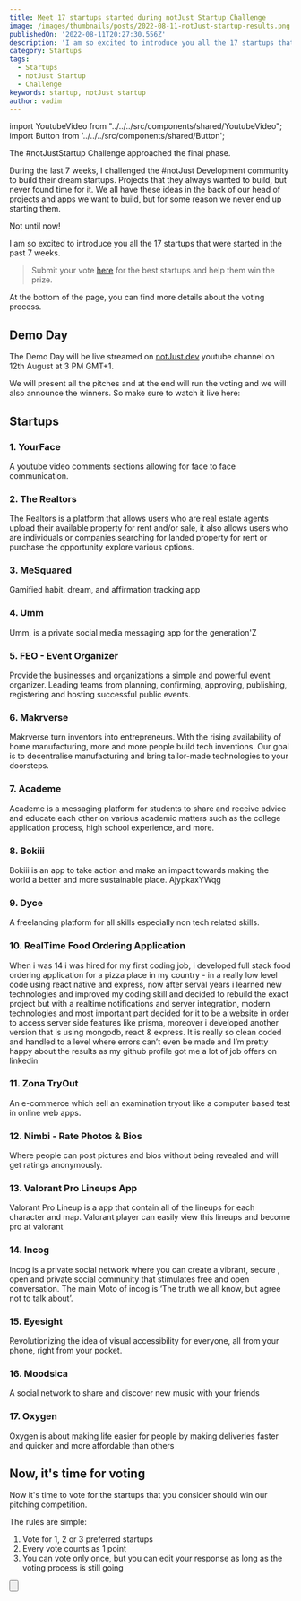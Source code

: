 ```yaml
---
title: Meet 17 startups started during notJust Startup Challenge
image: /images/thumbnails/posts/2022-08-11-notJust-startup-results.png
publishedOn: '2022-08-11T20:27:30.556Z'
description: 'I am so excited to introduce you all the 17 startups that were started in the past 7 weeks. Help them win the competition by voting for the best startup pitch.'
category: Startups
tags:
  - Startups
  - notJust Startup
  - Challenge
keywords: startup, notJust startup
author: vadim
---
```


import YoutubeVideo from "../../../src/components/shared/YoutubeVideo";
import Button from '../../../src/components/shared/Button';

The #notJustStartup Challenge approached the final phase.

During the last 7 weeks, I challenged the #notJust Development community to build their dream startups. Projects that they always wanted to build, but never found time for it. We all have these ideas in the back of our head of projects and apps we want to build, but for some reason we never end up starting them.

Not until now!

I am so excited to introduce you all the 17 startups that were started in the past 7 weeks.

> Submit your vote [here](https://docs.google.com/forms/d/e/1FAIpQLSe8HICwS6XUJoVEHvABSaO6jc9kjEsuprDvdT9xCSX_UA-U6A/viewform?usp=sf_link) for the best startups and help them win the prize.

At the bottom of the page, you can find more details about the voting process.

## Demo Day

The Demo Day will be live streamed on [notJust.dev](https://www.youtube.com/c/notjustdev) youtube channel on 12th August at 3 PM GMT+1.

We will present all the pitches and at the end will run the voting and we will also announce the winners. So make sure to watch it live here:

<YoutubeVideo id="lKCHktGjxZY" />

## Startups

### 1. YourFace

A youtube video comments sections allowing for face to face communication.

<YoutubeVideo id="yRkds6eBYvo" />

### 2. The Realtors

The Realtors is a platform that allows users who are real estate agents upload their available property for rent and/or sale, it also allows users who are individuals or companies searching for landed property for rent or purchase the opportunity explore various options.

<YoutubeVideo id="S2EFjgiLvdw" />

### 3. MeSquared

Gamified habit, dream, and affirmation tracking app

<YoutubeVideo id="68AN4Lr_XrU" />

### 4. Umm

Umm, is a private social media messaging app for the generation'Z

<YoutubeVideo id="Al4OrvtPcuY" />

### 5. FEO - Event Organizer

Provide the businesses and organizations a simple and powerful event organizer. Leading teams from planning, confirming, approving, publishing, registering and hosting successful public events.

<YoutubeVideo id="1DZ5fQfVPNs" />

### 6. Makrverse

Makrverse turn inventors into entrepreneurs. With the rising availability of home manufacturing, more and more people build tech inventions. Our goal is to decentralise manufacturing and bring tailor-made technologies to your doorsteps.

<YoutubeVideo id="wFEZIdg9Gu8" />

### 7. Academe

Academe is a messaging platform for students to share and receive advice and educate each other on various academic matters such as the college application process, high school experience, and more.

<YoutubeVideo id="xluoD9io3SQ" />

### 8. Bokiii

Bokiii is an app to take action and make an impact towards making the world a better and more sustainable place.
AjypkaxYWqg

<YoutubeVideo id="AjypkaxYWqg" />

### 9. Dyce

A freelancing platform for all skills especially non tech related skills.

<YoutubeVideo id="Q84CGqOh8A4" />

### 10. RealTime Food Ordering Application

When i was 14 i was hired for my first coding job, i developed full stack food ordering application for a pizza place in my country - in a really low level code using react native and express, now after serval years i learned new technologies and improved my coding skill and decided to rebuild the exact project but with a realtime notifications and server integration, modern technologies and most important part decided for it to be a website in order to access server side features like prisma, moreover i developed another version that is using mongodb, react & express. It is really so clean coded and handled to a level where errors can’t even be made and I’m pretty happy about the results as my github profile got me a lot of job offers on linkedin

<YoutubeVideo id="skigHZimv-c" />

### 11. Zona TryOut

An e-commerce which sell an examination tryout like a computer based test in online web apps.

<YoutubeVideo id="epV-6WCb7RU" />

### 12. Nimbi - Rate Photos & Bios

Where people can post pictures and bios without being revealed and will get ratings anonymously.

<YoutubeVideo id="g2CB3pVyh1M" />

### 13. Valorant Pro Lineups App

Valorant Pro Lineup is a app that contain all of the lineups for each character and map. Valorant player can easily view this lineups and become pro at valorant

<YoutubeVideo id="019y61og7Zo" />

### 14. Incog

Incog is a private social network where you can create a vibrant, secure , open and private social community that stimulates free and open conversation. The main Moto of incog is ‘The truth we all know, but agree not to talk about’.

<YoutubeVideo id="3VaJssgFDSk" />

### 15. Eyesight

Revolutionizing the idea of visual accessibility for everyone, all from your phone, right from your pocket.

<YoutubeVideo id="pOQ_FcJ0Oak" />

### 16. Moodsica

A social network to share and discover new music with your friends

<YoutubeVideo id="dTwKybNcnY4" />

### 17. Oxygen

Oxygen is about making life easier for people by making deliveries faster and quicker and more affordable than others

<YoutubeVideo id="nFA4XLsR1iY" />

## Now, it's time for voting

Now it's time to vote for the startups that you consider should win our pitching competition.

The rules are simple:

1. Vote for 1, 2 or 3 preferred startups
2. Every vote counts as 1 point
3. You can vote only once, but you can edit your response as long as the voting process is still going

<Button 
  href="https://docs.google.com/forms/d/e/1FAIpQLSe8HICwS6XUJoVEHvABSaO6jc9kjEsuprDvdT9xCSX_UA-U6A/viewform?usp=sf_link"
  target="_blank"
  title="Vote Now"
/>
